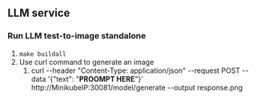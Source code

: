 ## LLM service

### Run LLM test-to-image standalone
1. ```make buildall```
2. Use curl command to generate an image
   1. curl --header "Content-Type: application/json" --request POST --data '{"text": "**PROOMPT HERE**"}' http://MinikubeIP:30081/model/generate --output response.png